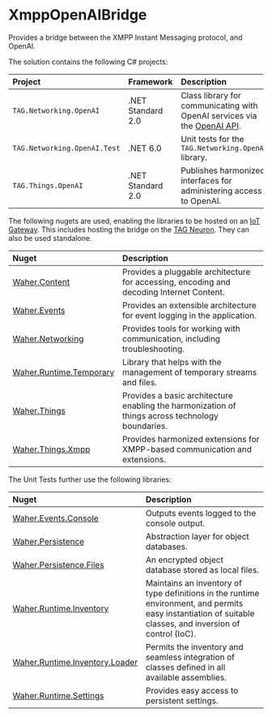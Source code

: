 # XmppOpenAIBridge

Provides a bridge between the XMPP Instant Messaging protocol, and OpenAI.

The solution contains the following C# projects:

| Project                      | Framework         | Description |
|:-----------------------------|:------------------|:------------|
| `TAG.Networking.OpenAI`      | .NET Standard 2.0 | Class library for communicating with OpenAI services via the [OpenAI API](https://platform.openai.com/overview). |
| `TAG.Networking.OpenAI.Test` | .NET 6.0          | Unit tests for the `TAG.Networking.OpenAI` library. |
| `TAG.Things.OpenAI`          | .NET Standard 2.0 | Publishes harmonized interfaces for administering access to OpenAI. |

The following nugets are used, enabling the libraries to be hosted on an [IoT Gateway](https://github.com/PeterWaher/IoTGateway).
This includes hosting the bridge on the [TAG Neuron](https://lab.tagroot.io/Documentation/Index.md). They can also be used
standalone.

| Nuget                                                                              | Description |
|:-----------------------------------------------------------------------------------|:------------|
| [Waher.Content](https://www.nuget.org/packages/Waher.Content/)                     | Provides a pluggable architecture for accessing, encoding and decoding Internet Content. |
| [Waher.Events](https://www.nuget.org/packages/Waher.Events/)                       | Provides an extensible architecture for event logging in the application. |
| [Waher.Networking](https://www.nuget.org/packages/Waher.Networking/)               | Provides tools for working with communication, including troubleshooting. |
| [Waher.Runtime.Temporary](https://www.nuget.org/packages/Waher.Runtime.Temporary/) | Library that helps with the management of temporary streams and files. |
| [Waher.Things](https://www.nuget.org/packages/Waher.Things/)                       | Provides a basic architecture enabling the harmonization of things across technology boundaries. |
| [Waher.Things.Xmpp](https://www.nuget.org/packages/Waher.Things.Xmpp/)             | Provides harmonized extensions for XMPP-based communication and extensions. |

The Unit Tests further use the following libraries:

| Nuget                                                                                            | Description |
|:-------------------------------------------------------------------------------------------------|:------------|
| [Waher.Events.Console](https://www.nuget.org/packages/Waher.Events.Console/)                     | Outputs events logged to the console output. |
| [Waher.Persistence](https://www.nuget.org/packages/Waher.Persistence/)                           | Abstraction layer for object databases. |
| [Waher.Persistence.Files](https://www.nuget.org/packages/Waher.Persistence.Files/)               | An encrypted object database stored as local files. |
| [Waher.Runtime.Inventory](https://www.nuget.org/packages/Waher.Runtime.Inventory/)               | Maintains an inventory of type definitions in the runtime environment, and permits easy instantiation of suitable classes, and inversion of control (IoC). |
| [Waher.Runtime.Inventory.Loader](https://www.nuget.org/packages/Waher.Runtime.Inventory.Loader/) | Permits the inventory and seamless integration of classes defined in all available assemblies. |
| [Waher.Runtime.Settings](https://www.nuget.org/packages/Waher.Runtime.Settings/)                 | Provides easy access to persistent settings. |
